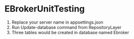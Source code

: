 # EBrokerUnitTesting

1. Replace your server name in appsettings.json
2. Run Update-database command from RepositoryLayer
3. Three tables would be created in database named Ebroker